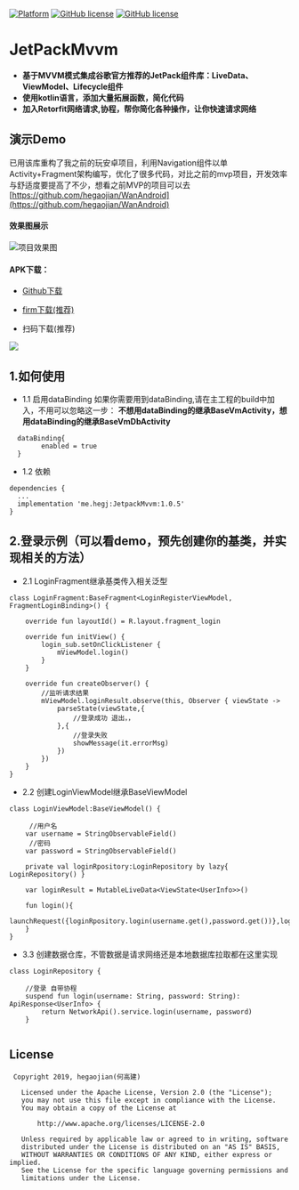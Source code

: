 [![Platform][1]][2] [![GitHub license][3]][4]  [![GitHub license][5]][6] 

[1]:https://img.shields.io/badge/platform-Android-blue.svg  
[2]:https://github.com/hegaojian/JetpackMvvm
[3]:https://img.shields.io/github/release/hegaojian/JetpackMvvm.svg
[4]:https://github.com/hegaojian/JetpackMvvm/releases/latest
[5]:https://img.shields.io/badge/license-Apache%202-blue.svg
[6]:https://github.com/hegaojian/JetpackMvvm/blob/master/LICENSE

# JetPackMvvm
- **基于MVVM模式集成谷歌官方推荐的JetPack组件库：LiveData、ViewModel、Lifecycle组件**
- **使用kotlin语言，添加大量拓展函数，简化代码**
- **加入Retorfit网络请求,协程，帮你简化各种操作，让你快速请求网络**  

## 演示Demo
 已用该库重构了我之前的玩安卓项目，利用Navigation组件以单Activity+Fragment架构编写，优化了很多代码，对比之前的mvp项目，开发效率与舒适度要提高了不少，想看之前MVP的项目可以去 [https://github.com/hegaojian/WanAndroid](https://github.com/hegaojian/WanAndroid) 
 
#### 效果图展示 
![项目效果图](https://upload-images.jianshu.io/upload_images/9305757-818106225dd01e65.gif?imageMogr2/auto-orient/strip)
 
#### APK下载：

- [Github下载](https://github.com/hegaojian/JetpackMvvm/releases/download/1.0.1/app-release.apk)

- [firm下载(推荐)](http://d.6short.com/v9q7)

- 扫码下载(推荐)

![](https://upload-images.jianshu.io/upload_images/9305757-4999111e26d5e93a.png?imageMogr2/auto-orient/strip%7CimageView2/2/w/1240)
  
  
## 1.如何使用

- 1.1 启用dataBinding 如果你需要用到dataBinding,请在主工程的build中加入，不用可以忽略这一步：
**不想用dataBinding的继承BaseVmActivity，想用dataBinding的继承BaseVmDbActivity**
```
  dataBinding{
        enabled = true
  }
```
- 1.2 依赖
```
dependencies {
  ...
  implementation 'me.hegj:JetpackMvvm:1.0.5'
}

```
## 2.登录示例（可以看demo，预先创建你的基类，并实现相关的方法）

- 2.1 LoginFragment继承基类传入相关泛型
```
class LoginFragment:BaseFragment<LoginRegisterViewModel, FragmentLoginBinding>() {

    override fun layoutId() = R.layout.fragment_login

    override fun initView() {
        login_sub.setOnClickListener {
            mViewModel.login()
        }
    }
    
    override fun createObserver() {
        //监听请求结果
        mViewModel.loginResult.observe(this, Observer { viewState ->
            parseState(viewState,{
                //登录成功 退出，，
            },{
                //登录失败
                showMessage(it.errorMsg)
            })
        })
    }
}
```
- 2.2 创建LoginViewModel继承BaseViewModel
```
class LoginViewModel:BaseViewModel() {
    
     //用户名
    var username = StringObservableField()
     //密码
    var password = StringObservableField()
    
    private val loginRpository:LoginRepository by lazy{ LoginRepository() }

    var loginResult = MutableLiveData<ViewState<UserInfo>>()

    fun login(){
        launchRequest({loginRpository.login(username.get(),password.get())},loginResult)
    }
}

```
- 3.3 创建数据仓库，不管数据是请求网络还是本地数据库拉取都在这里实现

```
class LoginRepository {

    //登录 自带协程
    suspend fun login(username: String, password: String): ApiResponse<UserInfo> {
        return NetworkApi().service.login(username, password)
    }
    
```
## License
```
 Copyright 2019, hegaojian(何高建)       
  
   Licensed under the Apache License, Version 2.0 (the "License");
   you may not use this file except in compliance with the License.
   You may obtain a copy of the License at 
 
       http://www.apache.org/licenses/LICENSE-2.0 

   Unless required by applicable law or agreed to in writing, software
   distributed under the License is distributed on an "AS IS" BASIS,
   WITHOUT WARRANTIES OR CONDITIONS OF ANY KIND, either express or implied.
   See the License for the specific language governing permissions and
   limitations under the License.
```

